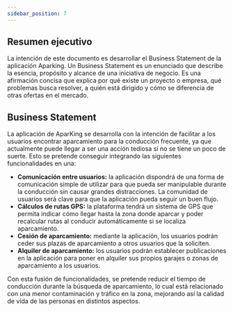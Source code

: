 ```yaml
---
sidebar_position: 7
---
```


## Resumen ejecutivo

La intención de este documento es desarrollar el Business Statement de la aplicación Aparking. Un Business Statement es un enunciado que describe la esencia, propósito y alcance de una iniciativa de negocio. Es una afirmación concisa que explica por qué existe un proyecto o empresa, qué problemas busca resolver, a quién está dirigido y cómo se diferencia de otras ofertas en el mercado.

## Business Statement

La aplicación de AparKing se desarrolla con la intención de facilitar a los usuarios encontrar aparcamiento para la conducción frecuente, ya que actualmente puede llegar a ser una acción tediosa si no se tiene un poco de suerte. Esto se pretende conseguir integrando las siguientes funcionalidades en una:

- **Comunicación entre usuarios:** la aplicación dispondrá de una forma de comunicación simple de utilizar para que pueda ser manipulable durante la conducción sin causar grandes distracciones. La comunidad de usuarios será clave para que la aplicación pueda seguir un buen flujo.
- **Cálculos de rutas GPS:** la plataforma tendrá un sistema de GPS que permita indicar cómo llegar hasta la zona donde aparcar y poder recalcular rutas al conducir automáticamente si se localiza aparcamiento.
- **Cesión de aparcamiento:** mediante la aplicación, los usuarios podrán ceder sus plazas de aparcamiento a otros usuarios que la soliciten.
- **Alquiler de aparcamiento:** los usuarios podrán establecer publicaciones en la aplicación para poner en alquiler sus propios garajes o zonas de aparcamiento a los usuarios.

Con esta fusión de funcionalidades, se pretende reducir el tiempo de conducción durante la búsqueda de aparcamiento, lo cual está relacionado con una menor contaminación y tráfico en la zona, mejorando así la calidad de vida de las personas en distintos aspectos.

